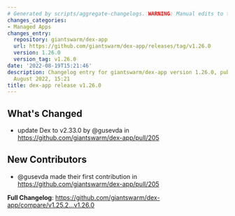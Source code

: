```yaml
---
# Generated by scripts/aggregate-changelogs. WARNING: Manual edits to this files will be overwritten.
changes_categories:
- Managed Apps
changes_entry:
  repository: giantswarm/dex-app
  url: https://github.com/giantswarm/dex-app/releases/tag/v1.26.0
  version: 1.26.0
  version_tag: v1.26.0
date: '2022-08-19T15:21:46'
description: Changelog entry for giantswarm/dex-app version 1.26.0, published on 19
  August 2022, 15:21
title: dex-app release v1.26.0
---
```


## What's Changed
* update Dex to v2.33.0 by @gusevda in https://github.com/giantswarm/dex-app/pull/205

## New Contributors
* @gusevda made their first contribution in https://github.com/giantswarm/dex-app/pull/205

**Full Changelog**: https://github.com/giantswarm/dex-app/compare/v1.25.2...v1.26.0
